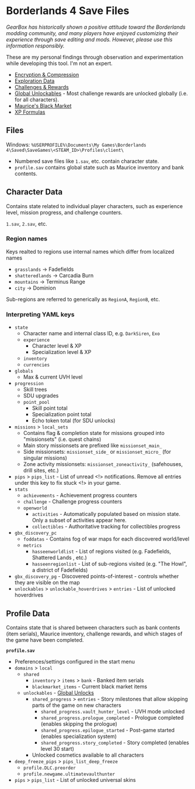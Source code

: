 # Borderlands 4 Save Files
_GearBox has historically shown a positive attitude toward the Borderlands modding community, and many players have enjoyed customizing their experience through save editing and mods. However, please use this information responsibly._

These are my personal findings through observation and experimentation while developing this tool. I'm not an expert.

- [Encryption & Compression](encryption.md)
- [Exploration Data](exploration.md)
- [Challenges & Rewards](challenges.md)
- [Global Unlockables](unlockables.md) - Most challenge rewards are unlocked globally (i.e. for all characters).
- [Maurice's Black Market](blackmarket.md)
- [XP Formulas](xp.md)

## Files
Windows: `%USERPROFILE%\Documents\My Games\Borderlands 4\Saved\SaveGames\<STEAM_ID>\Profiles\client\`
- Numbered save files like `1.sav`, etc. contain character state.
- `profile.sav` contains global state such as Maurice inventory and bank contents.

## Character Data
Contains state related to individual player characters, such as experience level, mission progress, and challenge counters.

`1.sav`, `2.sav`, etc.

### Region names
Keys realted to regions use internal names which differ from localized names
- `grasslands` -> Fadefields
- `shatteredlands` -> Carcadia Burn
- `mountains` -> Terminus Range
- `city` -> Dominion

Sub-regions are referred to generically as `RegionA`, `RegionB`, etc.

### Interpreting YAML keys
- `state`
  - Character name and internal class ID, e.g. `DarkSiren`, `Exo`
  - `experience`
    - Character level & XP
    - Specialization level & XP
  - `inventory`
  - `currencies`
- `globals`
  - Max & current UVH level
- `progression`
  - Skill trees
  - SDU upgrades
  - `point_pool`
    - Skill point total
    - Specialization point total
    - Echo token total (for SDU unlocks)
- `missions` > `local_sets`
  - Contains flag & completion state for missions grouped into "missionsets" (i.e. quest chains)
  - Main story missionsets are prefixed like `missionset_main_`
  - Side missionsets: `missionset_side_` or `missionset_micro_` (for singular missions)
  - Zone activity missionsets: `missionset_zoneactivity_` (safehouses, drill sites, etc.)
- `pips` > `pips_list` - List of unread <!> notifications. Remove all entries under this key to fix stuck <!> in your game.
- `stats`
  - `achievements` - Achievement progress counters
  - `challenge` - Challenge progress counters
  - `openworld`
    - `activities` - Automatically populated based on mission state. Only a subset of activities appear here.
    - `collectibles` - Authoritative tracking for collectibles progress
- `gbx_discovery_pc`
  - `foddatas` - Contains fog of war maps for each discovered world/level
  - `metrics`
    - `hasseenworldlist` - List of regions visited (e.g. Fadefields, Shattered Lands , etc.)
    - `hasseenregionlist` - List of sub-regions visited (e.g. "The Howl", a district of Fadefields)
- `gbx_discovery_pg` - Discovered points-of-interest - controls whether they are visible on the map
- `unlockables` > `unlockable_hoverdrives` > `entries` - List of unlocked hoverdrives

## Profile Data
Contains state that is shared between characters such as bank contents (item serials), Maurice inventory, challenge rewards, and which stages of the game have been completed.

**`profile.sav`**
- Preferences/settings configured in the start menu
- `domains` > `local`
  - `shared`
    - `inventory` > `items` > `bank` - Banked item serials
    - `blackmarket_items` - Current black market items
  - `unlockables` - [Global Unlocks](unlockables.md)
    - `shared_progress` > `entries` - Story milestones that allow skipping parts of the game on new characters
      - `shared_progress.vault_hunter_level` - UVH mode unlocked
      - `shared_progress.prologue_completed` - Prologue completed (enables skipping the prologue)
      - `shared_progress.epilogue_started` - Post-game started (enables specialization system)
      - `shared_progress.story_completed` - Story completed (enables level 30 start)
    - Unlocked cosmetics available to all characters
- `deep_freeze_pips` > `pips_list_deep_freeze`
  - `profile.DLC.preorder`
  - `profile.newgame.ultimatevaulthunter`
- `pips` > `pips_list` - List of unlocked universal skins


